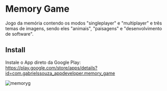# Memory Game

Jogo da memória contendo os modos "singleplayer" e "multiplayer" e três temas de imagens, sendo eles "animais", "paisagens" e "desenvolvimento de software".

## Install

Instale o App direto da Google Play: https://play.google.com/store/apps/details?id=com.gabrielssouza_appdeveloper.memory_game

![memoryg](https://user-images.githubusercontent.com/94877176/166091698-f31156f1-c588-44db-8cd9-b49c75dfec68.png)
